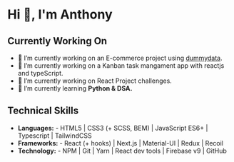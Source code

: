 # Hi 👋, I'm Anthony

## Currently Working On
- 🔭 I’m currently working on an E-commerce project using [dummydata](https://dummyjson.com/).
- 🔭 I’m currently working on a Kanban task mangament app with reactjs and typeScript.  
- 🚀 I’m currently working on React Project challenges.  
- 🌱 I’m currently learning **Python & DSA.**

## Technical Skills
- **Languages:** - HTML5 | CSS3 (+ SCSS, BEM) | JavaScript ES6+ | Typescript | TailwindCSS  
- **Frameworks:** - React (+ hooks) | Next.js | Material-UI | Redux | Recoil 
- **Technology:** - NPM | Git | Yarn | React dev tools | Firebase v9 | GitHub 
